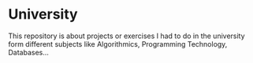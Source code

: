 # University
This repository is about projects or exercises I had to do in the university form different subjects 
like Algorithmics, Programming Technology, Databases...
